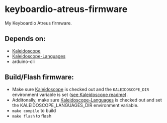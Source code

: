 # keyboardio-atreus-firmware
My Keyboardio Atreus firmware.

## Depends on:

- [Kaleidoscope](https://github.com/keyboardio/Kaleidoscope)
- [Kaleidoscope-Languages](https://github.com/keyboardio/Kaleidoscope-Languages)
- arduino-cli


## Build/Flash firmware:

- Make sure [Kaleidoscope](https://github.com/keyboardio/Kaleidoscope) is checked out and the `KALEIDOSCOPE_DIR` environment variable is set ([see Kaleidoscope readme](https://github.com/keyboardio/Kaleidoscope#use-git-to-check-out-a-copy-of-kaleidoscope)).
- Additonally, make sure [Kaleidoscope-Languages](https://github.com/keyboardio/Kaleidoscope-Languages) is checked out and set the KALEIDOSCOPE_LANGUAGES_DIR environment variable.
- `make compile` to build
- `make flash` to flash
